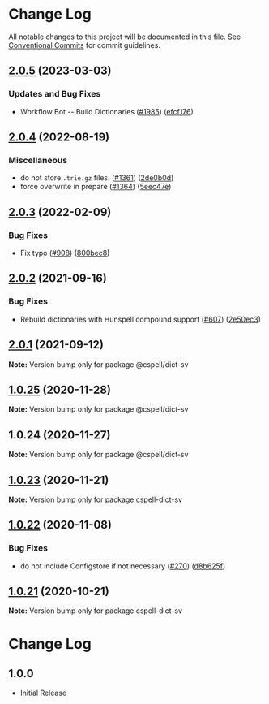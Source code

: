 # Change Log

All notable changes to this project will be documented in this file.
See [Conventional Commits](https://conventionalcommits.org) for commit guidelines.

## [2.0.5](https://github.com/streetsidesoftware/cspell-dicts/compare/@cspell/dict-sv@2.0.4...@cspell/dict-sv@2.0.5) (2023-03-03)


### Updates and Bug Fixes

* Workflow Bot -- Build Dictionaries ([#1985](https://github.com/streetsidesoftware/cspell-dicts/issues/1985)) ([efcf176](https://github.com/streetsidesoftware/cspell-dicts/commit/efcf1762763e2b587ab5a711ff477e2400308285))

## [2.0.4](https://github.com/streetsidesoftware/cspell-dicts/compare/@cspell/dict-sv@2.0.3...@cspell/dict-sv@2.0.4) (2022-08-19)


### Miscellaneous

* do not store `.trie.gz` files. ([#1361](https://github.com/streetsidesoftware/cspell-dicts/issues/1361)) ([2de0b0d](https://github.com/streetsidesoftware/cspell-dicts/commit/2de0b0df4b8addfd69e2e6899c05f8b502799b7c))
* force overwrite in prepare ([#1364](https://github.com/streetsidesoftware/cspell-dicts/issues/1364)) ([5eec47e](https://github.com/streetsidesoftware/cspell-dicts/commit/5eec47e223f1dd6370fcbc3c1b6b0361c92bbddf))

## [2.0.3](https://github.com/streetsidesoftware/cspell-dicts/compare/@cspell/dict-sv@2.0.2...@cspell/dict-sv@2.0.3) (2022-02-09)


### Bug Fixes

* Fix typo ([#908](https://github.com/streetsidesoftware/cspell-dicts/issues/908)) ([800bec8](https://github.com/streetsidesoftware/cspell-dicts/commit/800bec814558a84b3294d2fc2b37ec170686ac6a))





## [2.0.2](https://github.com/streetsidesoftware/cspell-dicts/compare/@cspell/dict-sv@2.0.1...@cspell/dict-sv@2.0.2) (2021-09-16)


### Bug Fixes

* Rebuild dictionaries with Hunspell compound support ([#607](https://github.com/streetsidesoftware/cspell-dicts/issues/607)) ([2e50ec3](https://github.com/streetsidesoftware/cspell-dicts/commit/2e50ec30dae89bef42c673265e9854b61598f786))





## [2.0.1](https://github.com/streetsidesoftware/cspell-dicts/compare/@cspell/dict-sv@1.0.25...@cspell/dict-sv@2.0.1) (2021-09-12)

**Note:** Version bump only for package @cspell/dict-sv





## [1.0.25](https://github.com/streetsidesoftware/cspell-dicts/compare/@cspell/dict-sv@1.0.24...@cspell/dict-sv@1.0.25) (2020-11-28)

**Note:** Version bump only for package @cspell/dict-sv





## 1.0.24 (2020-11-27)

**Note:** Version bump only for package @cspell/dict-sv





## [1.0.23](https://github.com/streetsidesoftware/cspell-dicts/compare/cspell-dict-sv@1.0.22...cspell-dict-sv@1.0.23) (2020-11-21)

**Note:** Version bump only for package cspell-dict-sv

## [1.0.22](https://github.com/streetsidesoftware/cspell-dicts/compare/cspell-dict-sv@1.0.21...cspell-dict-sv@1.0.22) (2020-11-08)

### Bug Fixes

- do not include Configstore if not necessary ([#270](https://github.com/streetsidesoftware/cspell-dicts/issues/270)) ([d8b625f](https://github.com/streetsidesoftware/cspell-dicts/commit/d8b625f2f42d5cc6c4a9390216ac1e5037886e44))

## [1.0.21](https://github.com/streetsidesoftware/cspell-dicts/compare/cspell-dict-sv@1.0.20...cspell-dict-sv@1.0.21) (2020-10-21)

**Note:** Version bump only for package cspell-dict-sv

# Change Log

## 1.0.0

- Initial Release
